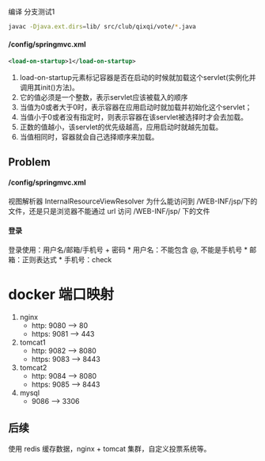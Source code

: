 编译 分支测试1
```bash
javac -Djava.ext.dirs=lib/ src/club/qixqi/vote/*.java
```

#### /config/springmvc.xml
```xml
<load-on-startup>1</load-on-startup>
```
1. load-on-startup元素标记容器是否在启动的时候就加载这个servlet(实例化并调用其init()方法)。
2. 它的值必须是一个整数，表示servlet应该被载入的顺序
3. 当值为0或者大于0时，表示容器在应用启动时就加载并初始化这个servlet；
4. 当值小于0或者没有指定时，则表示容器在该servlet被选择时才会去加载。
5. 正数的值越小，该servlet的优先级越高，应用启动时就越先加载。
6. 当值相同时，容器就会自己选择顺序来加载。


## Problem
#### /config/springmvc.xml
视图解析器 InternalResourceViewResolver 为什么能访问到 /WEB-INF/jsp/下的文件，还是只是浏览器不能通过 url 访问 /WEB-INF/jsp/ 下的文件

#### 登录
登录使用：用户名/邮箱/手机号 + 密码
	* 用户名：不能包含 @, 不能是手机号
	* 邮箱：正则表达式
	* 手机号：check


# docker 端口映射
1. nginx 
	* http: 9080 --> 80
	* https: 9081 --> 443
2. tomcat1
	* http: 9082 --> 8080
	* https: 9083 --> 8443
3. tomcat2
	* http: 9084 --> 8080
	* https: 9085 --> 8443
4. mysql
	* 9086 --> 3306


## 后续

使用 redis 缓存数据，nginx + tomcat 集群，自定义投票系统等。
